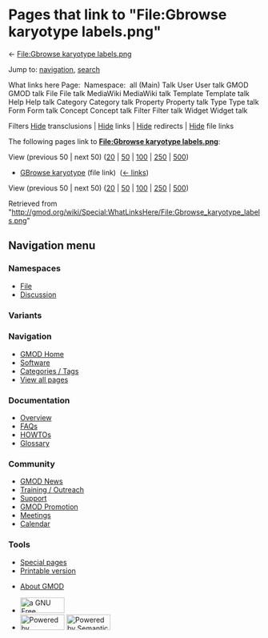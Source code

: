 <div id="mw-page-base" class="noprint">

</div>

<div id="mw-head-base" class="noprint">

</div>

<div id="content" class="mw-body" role="main">

<span id="top"></span>

<div id="mw-js-message" style="display:none;">

</div>



# <span dir="auto">Pages that link to "File:Gbrowse karyotype labels.png"</span>

<div id="bodyContent">

<div id="contentSub">

← [File:Gbrowse karyotype
labels.png](/wiki/File:Gbrowse_karyotype_labels.png "File:Gbrowse karyotype labels.png")

</div>

<div id="jump-to-nav" class="mw-jump">

Jump to: [navigation](#mw-navigation), [search](#p-search)

</div>

<div id="mw-content-text">

What links here Page:  Namespace:  all (Main) Talk User User talk GMOD
GMOD talk File File talk MediaWiki MediaWiki talk Template Template talk
Help Help talk Category Category talk Property Property talk Type Type
talk Form Form talk Concept Concept talk Filter Filter talk Widget
Widget talk

Filters
[Hide](/mediawiki/index.php?title=Special:WhatLinksHere/File:Gbrowse_karyotype_labels.png&hidetrans=1 "Special:WhatLinksHere/File:Gbrowse karyotype labels.png")
transclusions \|
[Hide](/mediawiki/index.php?title=Special:WhatLinksHere/File:Gbrowse_karyotype_labels.png&hidelinks=1 "Special:WhatLinksHere/File:Gbrowse karyotype labels.png")
links \|
[Hide](/mediawiki/index.php?title=Special:WhatLinksHere/File:Gbrowse_karyotype_labels.png&hideredirs=1 "Special:WhatLinksHere/File:Gbrowse karyotype labels.png")
redirects \|
[Hide](/mediawiki/index.php?title=Special:WhatLinksHere/File:Gbrowse_karyotype_labels.png&hideimages=1 "Special:WhatLinksHere/File:Gbrowse karyotype labels.png")
file links

The following pages link to **[File:Gbrowse karyotype
labels.png](/wiki/File:Gbrowse_karyotype_labels.png "File:Gbrowse karyotype labels.png")**:

View (previous 50 \| next 50)
([20](/mediawiki/index.php?title=Special:WhatLinksHere/File:Gbrowse_karyotype_labels.png&limit=20 "Special:WhatLinksHere/File:Gbrowse karyotype labels.png")
\|
[50](/mediawiki/index.php?title=Special:WhatLinksHere/File:Gbrowse_karyotype_labels.png&limit=50 "Special:WhatLinksHere/File:Gbrowse karyotype labels.png")
\|
[100](/mediawiki/index.php?title=Special:WhatLinksHere/File:Gbrowse_karyotype_labels.png&limit=100 "Special:WhatLinksHere/File:Gbrowse karyotype labels.png")
\|
[250](/mediawiki/index.php?title=Special:WhatLinksHere/File:Gbrowse_karyotype_labels.png&limit=250 "Special:WhatLinksHere/File:Gbrowse karyotype labels.png")
\|
[500](/mediawiki/index.php?title=Special:WhatLinksHere/File:Gbrowse_karyotype_labels.png&limit=500 "Special:WhatLinksHere/File:Gbrowse karyotype labels.png"))

- [GBrowse karyotype](/wiki/GBrowse_karyotype "GBrowse karyotype") (file
  link) ‎ <span class="mw-whatlinkshere-tools">([←
  links](/mediawiki/index.php?title=Special:WhatLinksHere&target=GBrowse+karyotype "Special:WhatLinksHere"))</span>

View (previous 50 \| next 50)
([20](/mediawiki/index.php?title=Special:WhatLinksHere/File:Gbrowse_karyotype_labels.png&limit=20 "Special:WhatLinksHere/File:Gbrowse karyotype labels.png")
\|
[50](/mediawiki/index.php?title=Special:WhatLinksHere/File:Gbrowse_karyotype_labels.png&limit=50 "Special:WhatLinksHere/File:Gbrowse karyotype labels.png")
\|
[100](/mediawiki/index.php?title=Special:WhatLinksHere/File:Gbrowse_karyotype_labels.png&limit=100 "Special:WhatLinksHere/File:Gbrowse karyotype labels.png")
\|
[250](/mediawiki/index.php?title=Special:WhatLinksHere/File:Gbrowse_karyotype_labels.png&limit=250 "Special:WhatLinksHere/File:Gbrowse karyotype labels.png")
\|
[500](/mediawiki/index.php?title=Special:WhatLinksHere/File:Gbrowse_karyotype_labels.png&limit=500 "Special:WhatLinksHere/File:Gbrowse karyotype labels.png"))

</div>

<div class="printfooter">

Retrieved from
"<http://gmod.org/wiki/Special:WhatLinksHere/File:Gbrowse_karyotype_labels.png>"

</div>

<div id="catlinks" class="catlinks catlinks-allhidden">

</div>

<div class="visualClear">

</div>

</div>

</div>

<div id="mw-navigation">

## Navigation menu

<div id="mw-head">



<div id="left-navigation">

<div id="p-namespaces" class="vectorTabs" role="navigation"
aria-labelledby="p-namespaces-label">

### Namespaces

- <span id="ca-nstab-image"><a href="/wiki/File:Gbrowse_karyotype_labels.png" accesskey="c"
  title="View the file page [c]">File</a></span>
- <span id="ca-talk"><a
  href="/mediawiki/index.php?title=File_talk:Gbrowse_karyotype_labels.png&amp;action=edit&amp;redlink=1"
  accesskey="t"
  title="Discussion about the content page [t]">Discussion</a></span>

</div>

<div id="p-variants" class="vectorMenu emptyPortlet" role="navigation"
aria-labelledby="p-variants-label">

### 

### Variants[](#)

<div class="menu">

</div>

</div>

</div>

<div id="right-navigation">





</div>



</div>

</div>

</div>

<div id="mw-panel">

<div id="p-logo" role="banner">

<a href="/wiki/Main_Page"
style="background-image: url(http://gmod.org/images/GMOD-cogs.png);"
title="Visit the main page"></a>

</div>

<div id="p-Navigation" class="portal" role="navigation"
aria-labelledby="p-Navigation-label">

### Navigation

<div class="body">

- <span id="n-GMOD-Home">[GMOD Home](/wiki/Main_Page)</span>
- <span id="n-Software">[Software](/wiki/GMOD_Components)</span>
- <span id="n-Categories-.2F-Tags">[Categories /
  Tags](/wiki/Categories)</span>
- <span id="n-View-all-pages">[View all
  pages](/wiki/Special:AllPages)</span>

</div>

</div>

<div id="p-Documentation" class="portal" role="navigation"
aria-labelledby="p-Documentation-label">

### Documentation

<div class="body">

- <span id="n-Overview">[Overview](/wiki/Overview)</span>
- <span id="n-FAQs">[FAQs](/wiki/Category:FAQ)</span>
- <span id="n-HOWTOs">[HOWTOs](/wiki/Category:HOWTO)</span>
- <span id="n-Glossary">[Glossary](/wiki/Glossary)</span>

</div>

</div>

<div id="p-Community" class="portal" role="navigation"
aria-labelledby="p-Community-label">

### Community

<div class="body">

- <span id="n-GMOD-News">[GMOD News](/wiki/GMOD_News)</span>
- <span id="n-Training-.2F-Outreach">[Training /
  Outreach](/wiki/Training_and_Outreach)</span>
- <span id="n-Support">[Support](/wiki/Support)</span>
- <span id="n-GMOD-Promotion">[GMOD
  Promotion](/wiki/GMOD_Promotion)</span>
- <span id="n-Meetings">[Meetings](/wiki/Meetings)</span>
- <span id="n-Calendar">[Calendar](/wiki/Calendar)</span>

</div>

</div>

<div id="p-tb" class="portal" role="navigation"
aria-labelledby="p-tb-label">

### Tools

<div class="body">

- <span id="t-specialpages"><a href="/wiki/Special:SpecialPages" accesskey="q"
  title="A list of all special pages [q]">Special pages</a></span>
- <span id="t-print"><a
  href="/mediawiki/index.php?title=Special:WhatLinksHere/File:Gbrowse_karyotype_labels.png&amp;printable=yes"
  rel="alternate" accesskey="p"
  title="Printable version of this page [p]">Printable version</a></span>

</div>

</div>

</div>

</div>

<div id="footer" role="contentinfo">

- <span id="footer-places-about">[About
  GMOD](/wiki/GMOD:About "GMOD:About")</span>

<!-- -->

- <span id="footer-copyrightico">[<img src="http://www.gnu.org/graphics/gfdl-logo-small.png" width="88"
  height="31" alt="a GNU Free Documentation License" />](http://www.gnu.org/licenses/fdl-1.3.html)</span>
- <span id="footer-poweredbyico">[<img src="/mediawiki/skins/common/images/poweredby_mediawiki_88x31.png"
  width="88" height="31" alt="Powered by MediaWiki" />](//www.mediawiki.org/)
  [<img
  src="/mediawiki/extensions/SemanticMediaWiki/includes/../resources/images/smw_button.png"
  width="88" height="31" alt="Powered by Semantic MediaWiki" />](https://www.semantic-mediawiki.org/wiki/Semantic_MediaWiki)</span>

<div style="clear:both">

</div>

</div>
